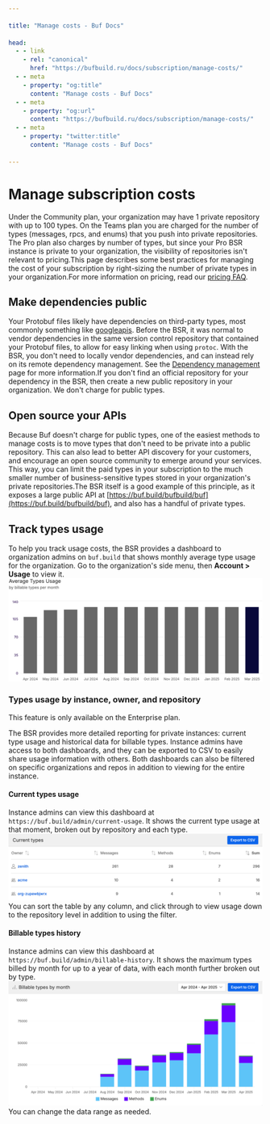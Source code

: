 ```yaml
---

title: "Manage costs - Buf Docs"

head:
  - - link
    - rel: "canonical"
      href: "https://bufbuild.ru/docs/subscription/manage-costs/"
  - - meta
    - property: "og:title"
      content: "Manage costs - Buf Docs"
  - - meta
    - property: "og:url"
      content: "https://bufbuild.ru/docs/subscription/manage-costs/"
  - - meta
    - property: "twitter:title"
      content: "Manage costs - Buf Docs"

---
```


# Manage subscription costs

Under the Community plan, your organization may have 1 private repository with up to 100 types. On the Teams plan you are charged for the number of types (messages, rpcs, and enums) that you push into private repositories. The Pro plan also charges by number of types, but since your Pro BSR instance is private to your organization, the visibility of repositories isn't relevant to pricing.This page describes some best practices for managing the cost of your subscription by right-sizing the number of private types in your organization.For more information on pricing, read our [pricing FAQ](../faq/).

## Make dependencies public

Your Protobuf files likely have dependencies on third-party types, most commonly something like [googleapis](https://buf.build/googleapis/googleapis). Before the BSR, it was normal to vendor dependencies in the same version control repository that contained your Protobuf files, to allow for easy linking when using `protoc`. With the BSR, you don't need to locally vendor dependencies, and can instead rely on its remote dependency management. See the [Dependency management](../../bsr/module/dependency-management/) page for more information.If you don't find an official repository for your dependency in the BSR, then create a new public repository in your organization. We don't charge for public types.

## Open source your APIs

Because Buf doesn't charge for public types, one of the easiest methods to manage costs is to move types that don't need to be private into a public repository. This can also lead to better API discovery for your customers, and encourage an open source community to emerge around your services. This way, you can limit the paid types in your subscription to the much smaller number of business-sensitive types stored in your organization's private repositories.The BSR itself is a good example of this principle, as it exposes a large public API at [https://buf.build/bufbuild/buf](https://buf.build/bufbuild/buf), and also has a handful of private types.

## Track types usage

To help you track usage costs, the BSR provides a dashboard to organization admins on `buf.build` that shows monthly average type usage for the organization. Go to the organization's side menu, then **Account > Usage** to view it.![Example dashboard](../../images/bsr/types-usage-public.png)

### Types usage by instance, owner, and repository

This feature is only available on the Enterprise plan.

The BSR provides more detailed reporting for private instances: current type usage and historical data for billable types. Instance admins have access to both dashboards, and they can be exported to CSV to easily share usage information with others. Both dashboards can also be filtered on specific organizations and repos in addition to viewing for the entire instance.

#### Current types usage

Instance admins can view this dashboard at `https://buf.build/admin/current-usage`. It shows the current type usage at that moment, broken out by repository and each type.![Example dashboard](../../images/bsr/types-usage-private-current.png)You can sort the table by any column, and click through to view usage down to the repository level in addition to using the filter.

#### Billable types history

Instance admins can view this dashboard at `https://buf.build/admin/billable-history`. It shows the maximum types billed by month for up to a year of data, with each month further broken out by type.![Example dashboard](../../images/bsr/types-usage-private-history.png)You can change the data range as needed.
